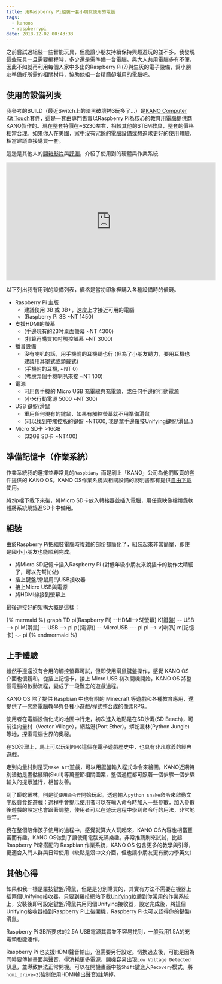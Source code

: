```yaml
---
title: 用Raspberry Pi組裝一套小朋友使用的電腦
tags:
  - kanoos
  - raspberrypi
date: 2018-12-02 00:43:33
---
```


之前嘗試過組裝一些智能玩具，但能讓小朋友持續保持興趣遊玩的並不多。我發現這些玩具一旦需要編程時，多少還是需準備一台電腦。與大人共用電腦多有不便，因此不如就再利用每個人家中多出的Raspberry Pi(?)與生灰的電子設備，幫小朋友準備好所需的相關材料，協助他組一台精簡卻堪用的電腦吧。

## 使用的設備列表

我參考的BUILD（最近Switch上的暗黑破壞神3玩多了...）是[KANO Computer Kit Touch](https://kano.me/store/us/products/computer-kit-touch)套件，這是一套由專門售賣以Raspberry Pi為核心的教育用電腦提供商KANO製作的。現在整套特價在~$230左右，相較其他的STEM教具，整套的價格相當合理。如果你人在美國，家中沒有冗餘的電腦設備或想追求更好的使用體驗，相當建議直接購買一套。

這邊是其他人的[開箱影片](https://www.youtube.com/watch?v=If-I1b-c-ZI)與[評測](https://www.laptopmag.com/reviews/laptops/kano-computer-kit)，介紹了使用到的硬體與作業系統
<iframe width="560" height="315" src="https://www.youtube.com/embed/If-I1b-c-ZI" frameborder="0" allow="accelerometer; autoplay; encrypted-media; gyroscope; picture-in-picture" allowfullscreen></iframe>

以下列出我有用到的設備列表，價格是當初印象裡購入各種設備時的價錢。

- Raspberry Pi 主版
  - 建議使用 3B 或 3B+，速度上才接近可用的電腦
  - (Raspberry Pi 3B ~NT 1450)
- 支援HDMI的螢幕
  - (手邊現有的23吋桌面螢幕 ~NT 4300)
  - (打算再購買10吋觸控螢幕 ~NT 3000)
- 播音設備
  - 沒有喇叭的話，用手機附的耳機聽也行 (但為了小朋友聽力，要用耳機也建議用耳罩式或頭戴式)
  - (手機附的耳機, ~NT 0)
  - (考慮弄個手機喇叭來接 ~NT 100)
- 電源
  - 可用舊手機的 Micro USB 充電線與充電頭，或任何手邊的行動電源
  - (小米行動電源 5000 ~NT 300)
- USB 鍵盤/滑鼠
  - 重用任何現有的鍵鼠，如果有觸控螢幕就不用準備滑鼠
  - (可以找到帶觸控版的鍵盤 ~NT600, 我是拿手邊羅技Unifying鍵盤/滑鼠。)
- Micro SD卡 >16GB
  - (32GB SD卡 ~NT400)


## 準備記憶卡（作業系統）

作業系統我的選擇並非常見的`Raspbian`，而是刷上「KANO」公司為他們販賣的套件提供的 KANO OS。KANO OS作業系統與相關設備的說明書都有提供[自由下載](http://developers.kano.me/downloads/)使用。

將zip檔下載下來後，將Micro SD卡放入轉接器並插入電腦，用任意映像檔燒錄軟體將系統燒錄進SD卡中備用。

## 組裝

由於Raspberry Pi把組裝電腦時複雜的部份都簡化了，組裝起來非常簡單，即使是國小小朋友也能順利完成。

- 將Micro SD記憶卡插入Raspberry Pi (對低年級小朋友來說插卡的動作太精細了，可以先幫忙做)
- 插上鍵盤/滑鼠用的USB接收器
- 接上Micro USB與電源
- 將HDMI線接到螢幕上

最後連接好的架構大概是這樣：

{% mermaid %}
graph TD
pi[Raspberry Pi] --HDMI-->S[螢幕]
K[鍵盤] -- USB --> pi
M[滑鼠] -- USB --> pi
p((電源)) -- MicroUSB --- pi
pi --> v[喇叭]
m[記憶卡] -.- pi
{% endmermaid %}

## 上手體驗

雖然手邊還沒有合用的觸控螢幕可試，但即使用滑鼠鍵盤操作，感覺 KANO OS 介面也很親和。從插上記憶卡，接上 Micro USB 初次開機開始，KANO OS 將整個電腦的啟動流程，變成了一段難忘的遊戲過程。

KANO OS 除了提供 Raspbian 中也有附的 Minecraft 等遊戲和各種教育應用，還提供了一套將電腦教學與各種小遊戲/程式整合成的像素RPG。

使用者在電腦設備化成的地圖中行走，初次進入地點是在SD沙灘(SD Beach)，可前往向量村（Vector Village），網路港(Port Ether)，蟒蛇叢林(Python Jungle)等地，探索電腦世界的奧秘。

在SD沙灘上，馬上可以玩到`PONG`這個在電子遊戲歷史中，也具有非凡意義的經典遊戲。

走到向量村則是玩`Make Art`遊戲，可以用鍵盤輸入程式命令來繪圖。KANO近期特別活動是畫骷髏頭(Skull)等萬聖節相關圖案，整個過程都可照著一個步驟一個步驟輸入的提示進行，相當友善。

到了蟒蛇叢林，則是從`使用命令行`開始玩起。透過輸入`python snake`命令來啟動文字版貪食蛇遊戲：過程中會提示使用者可以在輸入命令時加入一些參數，加入參數後遊戲的設定也會跟著調整，使用者可以在遊玩過程中學到命令行的用法，非常地高竿。

我在整個陪伴孩子使用的過程中，感覺就算大人玩起來，KANO OS內容也相當豐富而有趣。KANO OS做到了讓使用電腦充滿樂趣。非常推薦刷來試試，比起Raspberry Pi常搭配的 Raspbian 作業系統，KANO OS 包含更多的教學與引導，更適合入門人群與日常使用（缺點是沒中文介面，但也讓小朋友更有動力學英文）


## 其他心得

如果和我一樣是羅技鍵盤/滑鼠，但是是分別購買的，其實有方法不需要在機器上插兩個Unifying接收器。只要到羅技網站下載[Unifying軟體](https://support.logitech.com/zh_tw/software/unifying)到你常用的作業系統上，安裝後即可設定鍵盤/滑鼠共用同個Unifying接收器，設定完成後，將這個Unifying接收器插到Raspberry Pi上後開機，Raspberry Pi也可以認得你的鍵盤/滑鼠。

Raspberry Pi 3B所要求的2.5A USB電源其實並不容易找到，一般我用1.5A的充電頭也能運作。

Raspberry Pi 也支援HDMI聲音輸出，但需要另行設定。切換過去後，可能是因為同時要傳輸畫面與聲音，得消耗更多電源，開機容易出現`Low Voltage Detected`訊息，並導致無法正常開機。可以在開機畫面中按`Shift`鍵進入`Recovery`模式，將`hdmi_drive=2`(強制使用HDMI輸出聲音)註解掉。

